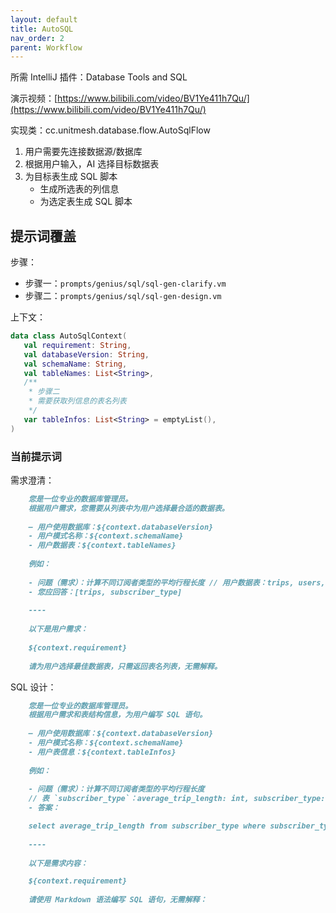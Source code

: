 ```yaml
---
layout: default
title: AutoSQL
nav_order: 2
parent: Workflow
---
```


所需 IntelliJ 插件：Database Tools and SQL

演示视频：[https://www.bilibili.com/video/BV1Ye411h7Qu/](https://www.bilibili.com/video/BV1Ye411h7Qu/)

实现类：cc.unitmesh.database.flow.AutoSqlFlow

1. 用户需要先连接数据源/数据库
2. 根据用户输入，AI 选择目标数据表
3. 为目标表生成 SQL 脚本
    - 生成所选表的列信息
    - 为选定表生成 SQL 脚本

## 提示词覆盖

步骤：

- 步骤一：`prompts/genius/sql/sql-gen-clarify.vm`
- 步骤二：`prompts/genius/sql/sql-gen-design.vm`

上下文：

```kotlin
data class AutoSqlContext(
   val requirement: String,
   val databaseVersion: String,
   val schemaName: String,
   val tableNames: List<String>,
   /**
    * 步骤二
    * 需要获取列信息的表名列表
    */
   var tableInfos: List<String> = emptyList(),
)
```

### 当前提示词

需求澄清：

```markdown
    您是一位专业的数据库管理员。
    根据用户需求，您需要从列表中为用户选择最合适的数据表。
    
    — 用户使用数据库：${context.databaseVersion}
    - 用户模式名称：${context.schemaName}
    - 用户数据表：${context.tableNames}
    
    例如：
    
    - 问题（需求）：计算不同订阅者类型的平均行程长度 // 用户数据表：trips, users, subscriber_type
    - 您应回答：[trips, subscriber_type]
    
    ----
    
    以下是用户需求：
    
    ${context.requirement}
    
    请为用户选择最佳数据表，只需返回表名列表，无需解释。
```

SQL 设计：

```markdown    
    您是一位专业的数据库管理员。
    根据用户需求和表结构信息，为用户编写 SQL 语句。
    
    — 用户使用数据库：${context.databaseVersion}
    - 用户模式名称：${context.schemaName}
    - 用户表信息：${context.tableInfos}
    
    例如：
    
    - 问题（需求）：计算不同订阅者类型的平均行程长度
    // 表 `subscriber_type`：average_trip_length: int, subscriber_type: string
    - 答案：

    select average_trip_length from subscriber_type where subscriber_type = 'subscriber'
    
    ----
    
    以下是需求内容：

    ${context.requirement}
    
    请使用 Markdown 语法编写 SQL 语句，无需解释：
```
